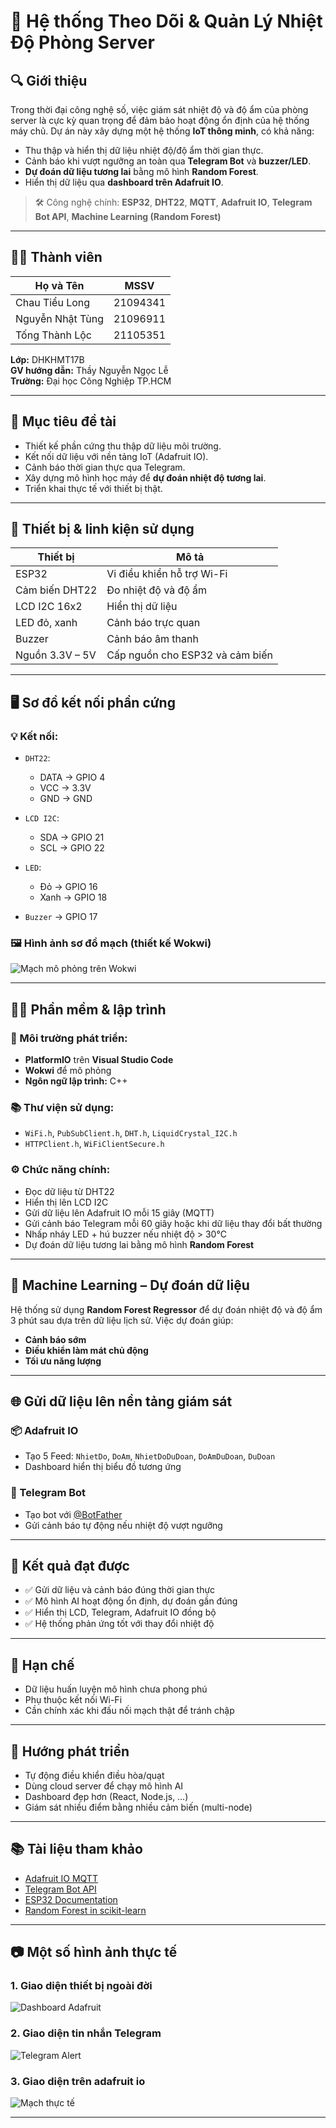 # 📡 Hệ thống Theo Dõi & Quản Lý Nhiệt Độ Phòng Server

## 🔍 Giới thiệu

Trong thời đại công nghệ số, việc giám sát nhiệt độ và độ ẩm của phòng server là cực kỳ quan trọng để đảm bảo hoạt động ổn định của hệ thống máy chủ. Dự án này xây dựng một hệ thống **IoT thông minh**, có khả năng:

- Thu thập và hiển thị dữ liệu nhiệt độ/độ ẩm thời gian thực.
- Cảnh báo khi vượt ngưỡng an toàn qua **Telegram Bot** và **buzzer/LED**.
- **Dự đoán dữ liệu tương lai** bằng mô hình **Random Forest**.
- Hiển thị dữ liệu qua **dashboard trên Adafruit IO**.

> 🛠️ Công nghệ chính: **ESP32**, **DHT22**, **MQTT**, **Adafruit IO**, **Telegram Bot API**, **Machine Learning (Random Forest)**

---

## 👨‍🏫 Thành viên 

| Họ và Tên        | MSSV      |
|------------------|-----------|
| Chau Tiểu Long   | 21094341  |
| Nguyễn Nhật Tùng | 21096911  |
| Tống Thành Lộc   | 21105351  |

**Lớp:** DHKHMT17B  
**GV hướng dẫn:** Thầy Nguyễn Ngọc Lễ  
**Trường:** Đại học Công Nghiệp TP.HCM

---

## 🎯 Mục tiêu đề tài

- Thiết kế phần cứng thu thập dữ liệu môi trường.
- Kết nối dữ liệu với nền tảng IoT (Adafruit IO).
- Cảnh báo thời gian thực qua Telegram.
- Xây dựng mô hình học máy để **dự đoán nhiệt độ tương lai**.
- Triển khai thực tế với thiết bị thật.

---

## 🧰 Thiết bị & linh kiện sử dụng

| Thiết bị                 | Mô tả |
|--------------------------|-------|
| ESP32                    | Vi điều khiển hỗ trợ Wi-Fi |
| Cảm biến DHT22           | Đo nhiệt độ và độ ẩm |
| LCD I2C 16x2             | Hiển thị dữ liệu |
| LED đỏ, xanh             | Cảnh báo trực quan |
| Buzzer                   | Cảnh báo âm thanh |
| Nguồn 3.3V – 5V          | Cấp nguồn cho ESP32 và cảm biến |

---

## 🖥️ Sơ đồ kết nối phần cứng

### 💡 Kết nối:

- `DHT22`:
  - DATA → GPIO 4
  - VCC → 3.3V
  - GND → GND

- `LCD I2C`:
  - SDA → GPIO 21
  - SCL → GPIO 22

- `LED`:
  - Đỏ → GPIO 16
  - Xanh → GPIO 18

- `Buzzer` → GPIO 17

### 🖼️ Hình ảnh sơ đồ mạch (thiết kế Wokwi)

![Mạch mô phỏng trên Wokwi](images/Dashboard_Adafruit.png)

---

## 🧑‍💻 Phần mềm & lập trình

### 🔧 Môi trường phát triển:
- **PlatformIO** trên **Visual Studio Code**
- **Wokwi** để mô phỏng
- **Ngôn ngữ lập trình:** C++

### 📚 Thư viện sử dụng:
- `WiFi.h`, `PubSubClient.h`, `DHT.h`, `LiquidCrystal_I2C.h`
- `HTTPClient.h`, `WiFiClientSecure.h`

### ⚙️ Chức năng chính:
- Đọc dữ liệu từ DHT22
- Hiển thị lên LCD I2C
- Gửi dữ liệu lên Adafruit IO mỗi 15 giây (MQTT)
- Gửi cảnh báo Telegram mỗi 60 giây hoặc khi dữ liệu thay đổi bất thường
- Nhấp nháy LED + hú buzzer nếu nhiệt độ > 30°C
- Dự đoán dữ liệu tương lai bằng mô hình **Random Forest**

---

## 🤖 Machine Learning – Dự đoán dữ liệu

Hệ thống sử dụng **Random Forest Regressor** để dự đoán nhiệt độ và độ ẩm 3 phút sau dựa trên dữ liệu lịch sử. Việc dự đoán giúp:

- **Cảnh báo sớm**
- **Điều khiển làm mát chủ động**
- **Tối ưu năng lượng**

---

## 🌐 Gửi dữ liệu lên nền tảng giám sát

### 📦 Adafruit IO
- Tạo 5 Feed: `NhietDo`, `DoAm`, `NhietDoDuDoan`, `DoAmDuDoan`, `DuDoan`
- Dashboard hiển thị biểu đồ tương ứng

### 🤖 Telegram Bot
- Tạo bot với [@BotFather](https://t.me/BotFather)
- Gửi cảnh báo tự động nếu nhiệt độ vượt ngưỡng

---

## 🧪 Kết quả đạt được

- ✅ Gửi dữ liệu và cảnh báo đúng thời gian thực
- ✅ Mô hình AI hoạt động ổn định, dự đoán gần đúng
- ✅ Hiển thị LCD, Telegram, Adafruit IO đồng bộ
- ✅ Hệ thống phản ứng tốt với thay đổi nhiệt độ

---

## 🚧 Hạn chế

- Dữ liệu huấn luyện mô hình chưa phong phú
- Phụ thuộc kết nối Wi-Fi
- Cần chính xác khi đấu nối mạch thật để tránh chập

---

## 🚀 Hướng phát triển

- Tự động điều khiển điều hòa/quạt
- Dùng cloud server để chạy mô hình AI
- Dashboard đẹp hơn (React, Node.js, …)
- Giám sát nhiều điểm bằng nhiều cảm biến (multi-node)

---

## 📚 Tài liệu tham khảo

- [Adafruit IO MQTT](https://io.adafruit.com/api/docs/mqtt.html)
- [Telegram Bot API](https://core.telegram.org/bots/api)
- [ESP32 Documentation](https://docs.espressif.com/)
- [Random Forest in scikit-learn](https://scikit-learn.org/stable/modules/generated/sklearn.ensemble.RandomForestRegressor.html)

---

## 📷 Một số hình ảnh thực tế

### 1. Giao diện thiết bị ngoài đời 

![Dashboard Adafruit]()

### 2. Giao diện tin nhắn Telegram

![Telegram Alert](images/telegram-alert.png)

### 3. Giao diện trên adafruit io

![Mạch thực tế](images/ada.jpg)

---



